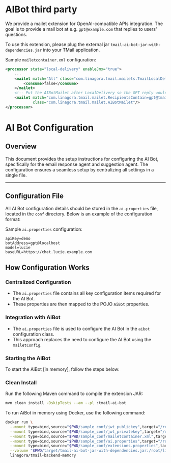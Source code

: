 # AIBot third party

We provide a mailet extension for OpenAI-compatible APIs integration. The goal is to provide a mail bot at e.g. `gpt@example.com` that replies to users' questions.

To use this extension, please plug the external jar `tmail-ai-bot-jar-with-dependencies.jar` into your TMail application.

Sample `mailetcontainer.xml` configuration:

```xml
<processor state="local-delivery" enableJmx="true">
    ...
    <mailet match="All" class="com.linagora.tmail.mailets.TmailLocalDelivery">
        <consume>false</consume>
    </mailet>
    <!-- Put the AIBotMailet after LocalDelivery so the GPT reply would come after the asking question -->
    <mailet match="com.linagora.tmail.mailet.RecipientsContain=gpt@tmail.com"
            class="com.linagora.tmail.mailet.AIBotMailet"/>
</processor>
```

# AI Bot Configuration

## Overview

This document provides the setup instructions for configuring the AI Bot, specifically for the email response agent and suggestion agent. The configuration ensures a seamless setup by centralizing all settings in a single file.

---
## Configuration File

All AI Bot configuration details should be stored in the `ai.properties` file, located in the `conf` directory. Below is an example of the configuration format:

Sample `ai.properties` configuration:
```properties
apiKey=demo
botAddress=gpt@localhost
model=lucie
baseURL=https://chat.lucie.example.com
```

## How Configuration Works

### Centralized Configuration

- The `ai.properties` file contains all key configuration items required for the AI Bot.
- These properties are then mapped to the POJO `AiBot` properties.

### Integration with AiBot

- The `ai.properties` file is used to configure the AI Bot in the `aibot` configuration class.
- This approach replaces the need to configure the AI Bot using the `mailetConfig`.

### Starting the AiBot

To start the AiBot [in memory], follow the steps below:

###  Clean Install

Run the following Maven command to compile the extension JAR:


```bash
mvn clean install -DskipTests --am --pl :tmail-ai-bot
```

To run AiBot in memory using Docker, use the following command:

```bash
docker run \
  --mount type=bind,source="$PWD/sample_conf/jwt_publickey",target="/root/conf/jwt_publickey" \
  --mount type=bind,source="$PWD/sample_conf/jwt_privatekey",target="/root/conf/jwt_privatekey" \
  --mount type=bind,source="$PWD/sample_conf/mailetcontainer.xml",target="/root/conf/mailetcontainer.xml" \
  --mount type=bind,source="$PWD/sample_conf/ai.properties",target="/root/conf/ai.properties" \
  --mount type=bind,source="$PWD/sample_conf/extensions.properties",target="/root/conf/extensions.properties" \
  --volume "$PWD/target/tmail-ai-bot-jar-with-dependencies.jar:/root/libs/tmail-ai-bot-jar-with-dependencies.jar" \
  linagora/tmail-backend-memory
```
